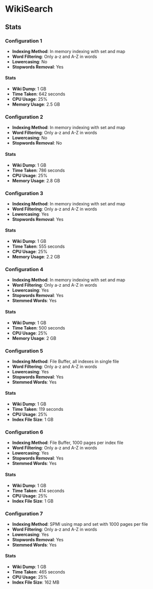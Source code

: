 # WikiSearch

## Stats

### Configuration 1

- **Indexing Method**: In memory indexing with set and map
- **Word Filtering**: Only a-z and A-Z in words
- **Lowercasing**: No
- **Stopwords Removal**: Yes

#### Stats

- **Wiki Dump**: 1 GB
- **Time Taken**: 642 seconds
- **CPU Usage**: 25%
- **Memory Usage**: 2.5 GB

### Configuration 2

- **Indexing Method**: In memory indexing with set and map
- **Word Filtering**: Only a-z and A-Z in words
- **Lowercasing**: No
- **Stopwords Removal**: No

#### Stats

- **Wiki Dump**: 1 GB
- **Time Taken**: 786 seconds
- **CPU Usage**: 25%
- **Memory Usage**: 2.8 GB

### Configuration 3

- **Indexing Method**: In memory indexing with set and map
- **Word Filtering**: Only a-z and A-Z in words
- **Lowercasing**: Yes
- **Stopwords Removal**: Yes

#### Stats

- **Wiki Dump**: 1 GB
- **Time Taken**: 555 seconds
- **CPU Usage**: 25%
- **Memory Usage**: 2.2 GB

### Configuration 4

- **Indexing Method**: In memory indexing with set and map
- **Word Filtering**: Only a-z and A-Z in words
- **Lowercasing**: Yes
- **Stopwords Removal**: Yes
- **Stemmed Words**: Yes

#### Stats

- **Wiki Dump**: 1 GB
- **Time Taken**: 500 seconds
- **CPU Usage**: 25%
- **Memory Usage**: 2 GB

### Configuration 5

- **Indexing Method**: File Buffer, all indexes in single file
- **Word Filtering**: Only a-z and A-Z in words
- **Lowercasing**: Yes
- **Stopwords Removal**: Yes
- **Stemmed Words**: Yes

#### Stats

- **Wiki Dump**: 1 GB
- **Time Taken**: 119 seconds
- **CPU Usage**: 25%
- **Index File Size**: 1 GB

### Configuration 6

- **Indexing Method**: File Buffer, 1000 pages per index file
- **Word Filtering**: Only a-z and A-Z in words
- **Lowercasing**: Yes
- **Stopwords Removal**: Yes
- **Stemmed Words**: Yes

#### Stats

- **Wiki Dump**: 1 GB
- **Time Taken**: 414 seconds
- **CPU Usage**: 25%
- **Index File Size**: 1 GB

### Configuration 7

- **Indexing Method**: SPMI using map and set with 1000 pages per file 
- **Word Filtering**: Only a-z and A-Z in words
- **Lowercasing**: Yes
- **Stopwords Removal**: Yes
- **Stemmed Words**: Yes

#### Stats

- **Wiki Dump**: 1 GB
- **Time Taken**: 465 seconds
- **CPU Usage**: 25%
- **Index File Size**: 162 MB